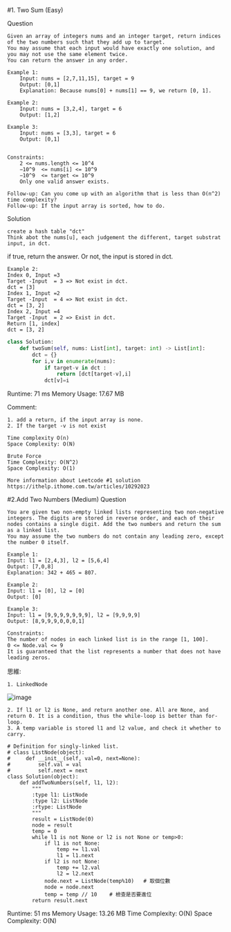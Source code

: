 #1. Two Sum (Easy)

Question 

	Given an array of integers nums and an integer target, return indices of the two numbers such that they add up to target.
	You may assume that each input would have exactly one solution, and you may not use the same element twice.
	You can return the answer in any order.
	
	Example 1:
		Input: nums = [2,7,11,15], target = 9
		Output: [0,1]
		Explanation: Because nums[0] + nums[1] == 9, we return [0, 1].
	
	Example 2:
		Input: nums = [3,2,4], target = 6
		Output: [1,2]
	
	Example 3:
		Input: nums = [3,3], target = 6
		Output: [0,1]
	 
	
	Constraints:
		2 <= nums.length <= 10^4
		−10^9  <= nums[i] <= 10^9
		−10^9  <= target <= 10^9
		Only one valid answer exists.

	Follow-up: Can you come up with an algorithm that is less than O(n^2) time complexity?
 	Follow-up: If the input array is sorted, how to do.

Solution

	create a hash table "dct"
 	Think abot the nums[u], each judgement the different, target substrat input, in dct. 
  if true, return the answer. Or not, the input is stored in dct.
  
	Example 2:
	Index 0, Input =3
	Target -Input  = 3 => Not exist in dct.
	dct = [3]
	Index 1, Input =2
	Target -Input  = 4 => Not exist in dct.
	dct = [3, 2]
	Index 2, Input =4
	Target -Input  = 2 => Exist in dct.
	Return [1, index]
	dct = [3, 2]


```python
class Solution:
    def twoSum(self, nums: List[int], target: int) -> List[int]:
        dct = {}
        for i,v in enumerate(nums):
            if target-v in dct :
                return [dct[target-v],i]
            dct[v]=i
```
Runtime: 71 ms 
Memory Usage: 17.67 MB

Comment: 

	1. add a return, if the input array is none.
	2. If the target -v is not exist

	Time complexity O(n)
	Space Complexity: O(N)
	
	Brute Force
	Time Complexity: O(N^2)
	Space Complexity: O(1)
	
	More information about Leetcode #1 solution
	https://ithelp.ithome.com.tw/articles/10292023


#2.Add Two Numbers (Medium)
Question

	You are given two non-empty linked lists representing two non-negative integers. The digits are stored in reverse order, and each of their nodes contains a single digit. Add the two numbers and return the sum as a linked list.	
	You may assume the two numbers do not contain any leading zero, except the number 0 itself.
	
	Example 1:
	Input: l1 = [2,4,3], l2 = [5,6,4]
	Output: [7,0,8]
	Explanation: 342 + 465 = 807.
	
	Example 2:
	Input: l1 = [0], l2 = [0]
	Output: [0]
	
	Example 3:
	Input: l1 = [9,9,9,9,9,9,9], l2 = [9,9,9,9]
	Output: [8,9,9,9,0,0,0,1]
	
	Constraints:
	The number of nodes in each linked list is in the range [1, 100].
	0 <= Node.val <= 9
	It is guaranteed that the list represents a number that does not have leading zeros.


思維: 

	1. LinkedNode 
 ![image](https://github.com/RaleighGithub/LeetcodeNote/assets/74161529/b3c9d08a-2be3-4074-bb07-3232d370a66d)
 
	2. If l1 or l2 is None, and return another one. All are None, and return 0. It is a condition, thus the while-loop is better than for-loop. 
	3. A temp variable is stored l1 and l2 value, and check it whether to carry.
	
```python3
# Definition for singly-linked list.
# class ListNode(object):
#     def __init__(self, val=0, next=None):
#         self.val = val
#         self.next = next
class Solution(object):
    def addTwoNumbers(self, l1, l2):
        """
        :type l1: ListNode
        :type l2: ListNode
        :rtype: ListNode
        """
        result = ListNode(0)
        node = result
        temp = 0
        while l1 is not None or l2 is not None or temp>0:
            if l1 is not None:
                temp += l1.val
                l1 = l1.next
            if l2 is not None:
                temp += l2.val
                l2 = l2.next
            node.next = ListNode(temp%10)   # 取個位數
            node = node.next
            temp = temp // 10    # 檢查是否要進位
        return result.next
```
Runtime: 51 ms 
Memory Usage: 13.26 MB
Time Complexity: O(N)
Space Complexity: O(N)
